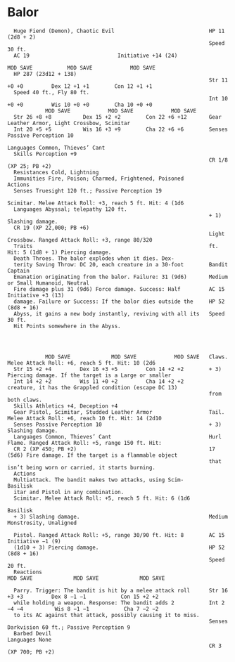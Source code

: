 # Balor

      Huge Fiend (Demon), Chaotic Evil                              HP 11 (2d8 + 2)
                                                                    Speed 30 ft.
      AC 19                            Initiative +14 (24)
                                                                              MOD SAVE           MOD SAVE            MOD SAVE
      HP 287 (23d12 + 138)
                                                                    Str 11 +0 +0         Dex 12 +1 +1        Con 12 +1 +1
      Speed 40 ft., Fly 80 ft.
                                                                    Int 10 +0 +0         Wis 10 +0 +0        Cha 10 +0 +0
                MOD SAVE            MOD SAVE            MOD SAVE
      Str 26 +8 +8          Dex 15 +2 +2        Con 22 +6 +12       Gear Leather Armor, Light Crossbow, Scimitar
      Int 20 +5 +5          Wis 16 +3 +9        Cha 22 +6 +6        Senses Passive Perception 10
                                                                    Languages Common, Thieves’ Cant
      Skills Perception +9
                                                                    CR 1/8 (XP 25; PB +2)
      Resistances Cold, Lightning
      Immunities Fire, Poison; Charmed, Frightened, Poisoned        Actions
      Senses Truesight 120 ft.; Passive Perception 19
                                                                    Scimitar. Melee Attack Roll: +3, reach 5 ft. Hit: 4 (1d6
      Languages Abyssal; telepathy 120 ft.
                                                                    + 1) Slashing damage.
      CR 19 (XP 22,000; PB +6)
                                                                    Light Crossbow. Ranged Attack Roll: +3, range 80/320
      Traits                                                        ft. Hit: 5 (1d8 + 1) Piercing damage.
      Death Throes. The balor explodes when it dies. Dex-
      terity Saving Throw: DC 20, each creature in a 30-foot        Bandit Captain
      Emanation originating from the balor. Failure: 31 (9d6)       Medium or Small Humanoid, Neutral
      Fire damage plus 31 (9d6) Force damage. Success: Half         AC 15                           Initiative +3 (13)
      damage. Failure or Success: If the balor dies outside the     HP 52 (8d8 + 16)
      Abyss, it gains a new body instantly, reviving with all its   Speed 30 ft.
      Hit Points somewhere in the Abyss.




                MOD SAVE             MOD SAVE            MOD SAVE   Claws. Melee Attack Roll: +6, reach 5 ft. Hit: 10 (2d6
      Str 15 +2 +4         Dex 16 +3 +5         Con 14 +2 +2        + 3) Piercing damage. If the target is a Large or smaller
      Int 14 +2 +2         Wis 11 +0 +2         Cha 14 +2 +2        creature, it has the Grappled condition (escape DC 13)
                                                                    from both claws.
      Skills Athletics +4, Deception +4
      Gear Pistol, Scimitar, Studded Leather Armor                  Tail. Melee Attack Roll: +6, reach 10 ft. Hit: 14 (2d10
      Senses Passive Perception 10                                  + 3) Slashing damage.
      Languages Common, Thieves’ Cant                               Hurl Flame. Ranged Attack Roll: +5, range 150 ft. Hit:
      CR 2 (XP 450; PB +2)                                          17 (5d6) Fire damage. If the target is a flammable object
                                                                    that isn’t being worn or carried, it starts burning.
      Actions
      Multiattack. The bandit makes two attacks, using Scim-        Basilisk
      itar and Pistol in any combination.
      Scimitar. Melee Attack Roll: +5, reach 5 ft. Hit: 6 (1d6
                                                                    Basilisk
      + 3) Slashing damage.                                         Medium Monstrosity, Unaligned

      Pistol. Ranged Attack Roll: +5, range 30/90 ft. Hit: 8        AC 15                             Initiative −1 (9)
      (1d10 + 3) Piercing damage.                                   HP 52 (8d8 + 16)
                                                                    Speed 20 ft.
      Reactions                                                               MOD SAVE             MOD SAVE             MOD SAVE

      Parry. Trigger: The bandit is hit by a melee attack roll      Str 16 +3 +3         Dex 8 −1 −1           Con 15 +2 +2
      while holding a weapon. Response: The bandit adds 2           Int 2 −4 −4          Wis 8 −1 −1           Cha 7 −2 −2
      to its AC against that attack, possibly causing it to miss.
                                                                    Senses Darkvision 60 ft.; Passive Perception 9
      Barbed Devil                                                  Languages None
                                                                    CR 3 (XP 700; PB +2)
